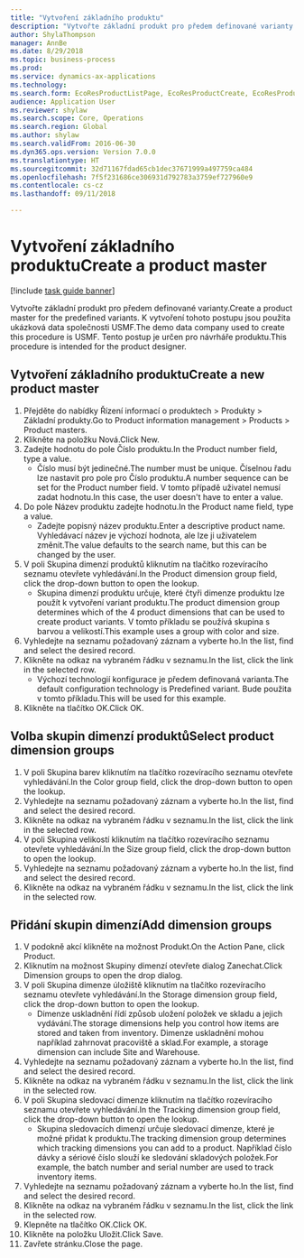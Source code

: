 ```yaml
--- 
title: "Vytvoření základního produktu"
description: "Vytvořte základní produkt pro předem definované varianty."
author: ShylaThompson
manager: AnnBe
ms.date: 8/29/2018
ms.topic: business-process
ms.prod: 
ms.service: dynamics-ax-applications
ms.technology: 
ms.search.form: EcoResProductListPage, EcoResProductCreate, EcoResProductDetails, EcoResProductInventoryDimensionGroups
audience: Application User
ms.reviewer: shylaw
ms.search.scope: Core, Operations
ms.search.region: Global
ms.author: shylaw
ms.search.validFrom: 2016-06-30
ms.dyn365.ops.version: Version 7.0.0
ms.translationtype: HT
ms.sourcegitcommit: 32d71167fdad65cb1dec37671999a497759ca484
ms.openlocfilehash: 7f5f231686ce306931d792783a3759ef727960e9
ms.contentlocale: cs-cz
ms.lasthandoff: 09/11/2018

---
```

# <a name="create-a-product-master"></a><span data-ttu-id="92c16-103">Vytvoření základního produktu</span><span class="sxs-lookup"><span data-stu-id="92c16-103">Create a product master</span></span>

[!include [task guide banner](../../includes/task-guide-banner.md)]

<span data-ttu-id="92c16-104">Vytvořte základní produkt pro předem definované varianty.</span><span class="sxs-lookup"><span data-stu-id="92c16-104">Create a product master for the predefined variants.</span></span> <span data-ttu-id="92c16-105">K vytvoření tohoto postupu jsou použita ukázková data společnosti USMF.</span><span class="sxs-lookup"><span data-stu-id="92c16-105">The demo data company used to create this procedure is USMF.</span></span> <span data-ttu-id="92c16-106">Tento postup je určen pro návrháře produktu.</span><span class="sxs-lookup"><span data-stu-id="92c16-106">This procedure is intended for the product designer.</span></span>


## <a name="create-a-new-product-master"></a><span data-ttu-id="92c16-107">Vytvoření základního produktu</span><span class="sxs-lookup"><span data-stu-id="92c16-107">Create a new product master</span></span>
1. <span data-ttu-id="92c16-108">Přejděte do nabídky Řízení informací o produktech > Produkty > Základní produkty.</span><span class="sxs-lookup"><span data-stu-id="92c16-108">Go to Product information management > Products > Product masters.</span></span>
2. <span data-ttu-id="92c16-109">Klikněte na položku Nová.</span><span class="sxs-lookup"><span data-stu-id="92c16-109">Click New.</span></span>
3. <span data-ttu-id="92c16-110">Zadejte hodnotu do pole Číslo produktu.</span><span class="sxs-lookup"><span data-stu-id="92c16-110">In the Product number field, type a value.</span></span>
    * <span data-ttu-id="92c16-111">Číslo musí být jedinečné.</span><span class="sxs-lookup"><span data-stu-id="92c16-111">The number must be unique.</span></span> <span data-ttu-id="92c16-112">Číselnou řadu lze nastavit pro pole pro Číslo produktu.</span><span class="sxs-lookup"><span data-stu-id="92c16-112">A number sequence can be set for the Product number field.</span></span> <span data-ttu-id="92c16-113">V tomto případě uživatel nemusí zadat hodnotu.</span><span class="sxs-lookup"><span data-stu-id="92c16-113">In this case, the user doesn't have to enter a value.</span></span>  
4. <span data-ttu-id="92c16-114">Do pole Název produktu zadejte hodnotu.</span><span class="sxs-lookup"><span data-stu-id="92c16-114">In the Product name field, type a value.</span></span>
    * <span data-ttu-id="92c16-115">Zadejte popisný název produktu.</span><span class="sxs-lookup"><span data-stu-id="92c16-115">Enter a descriptive product name.</span></span> <span data-ttu-id="92c16-116">Vyhledávací název je výchozí hodnota, ale lze ji uživatelem změnit.</span><span class="sxs-lookup"><span data-stu-id="92c16-116">The value defaults to the search name, but this can be changed by the user.</span></span>  
5. <span data-ttu-id="92c16-117">V poli Skupina dimenzí produktů kliknutím na tlačítko rozevíracího seznamu otevřete vyhledávání.</span><span class="sxs-lookup"><span data-stu-id="92c16-117">In the Product dimension group field, click the drop-down button to open the lookup.</span></span>
    * <span data-ttu-id="92c16-118">Skupina dimenzí produktu určuje, které čtyři dimenze produktu lze použít k vytvoření variant produktu.</span><span class="sxs-lookup"><span data-stu-id="92c16-118">The product dimension group determines which of the 4 product dimensions that can be used to create product variants.</span></span> <span data-ttu-id="92c16-119">V tomto příkladu se používá skupina s barvou a velikostí.</span><span class="sxs-lookup"><span data-stu-id="92c16-119">This example uses a group with color and size.</span></span>  
6. <span data-ttu-id="92c16-120">Vyhledejte na seznamu požadovaný záznam a vyberte ho.</span><span class="sxs-lookup"><span data-stu-id="92c16-120">In the list, find and select the desired record.</span></span>
7. <span data-ttu-id="92c16-121">Klikněte na odkaz na vybraném řádku v seznamu.</span><span class="sxs-lookup"><span data-stu-id="92c16-121">In the list, click the link in the selected row.</span></span>
    * <span data-ttu-id="92c16-122">Výchozí technologií konfigurace je předem definovaná varianta.</span><span class="sxs-lookup"><span data-stu-id="92c16-122">The default configuration technology is Predefined variant.</span></span> <span data-ttu-id="92c16-123">Bude použita v tomto příkladu.</span><span class="sxs-lookup"><span data-stu-id="92c16-123">This will be used for this example.</span></span>  
8. <span data-ttu-id="92c16-124">Klikněte na tlačítko OK.</span><span class="sxs-lookup"><span data-stu-id="92c16-124">Click OK.</span></span>

## <a name="select-product-dimension-groups"></a><span data-ttu-id="92c16-125">Volba skupin dimenzí produktů</span><span class="sxs-lookup"><span data-stu-id="92c16-125">Select product dimension groups</span></span>
1. <span data-ttu-id="92c16-126">V poli Skupina barev kliknutím na tlačítko rozevíracího seznamu otevřete vyhledávání.</span><span class="sxs-lookup"><span data-stu-id="92c16-126">In the Color group field, click the drop-down button to open the lookup.</span></span>
2. <span data-ttu-id="92c16-127">Vyhledejte na seznamu požadovaný záznam a vyberte ho.</span><span class="sxs-lookup"><span data-stu-id="92c16-127">In the list, find and select the desired record.</span></span>
3. <span data-ttu-id="92c16-128">Klikněte na odkaz na vybraném řádku v seznamu.</span><span class="sxs-lookup"><span data-stu-id="92c16-128">In the list, click the link in the selected row.</span></span>
4. <span data-ttu-id="92c16-129">V poli Skupina velikostí kliknutím na tlačítko rozevíracího seznamu otevřete vyhledávání.</span><span class="sxs-lookup"><span data-stu-id="92c16-129">In the Size group field, click the drop-down button to open the lookup.</span></span>
5. <span data-ttu-id="92c16-130">Vyhledejte na seznamu požadovaný záznam a vyberte ho.</span><span class="sxs-lookup"><span data-stu-id="92c16-130">In the list, find and select the desired record.</span></span>
6. <span data-ttu-id="92c16-131">Klikněte na odkaz na vybraném řádku v seznamu.</span><span class="sxs-lookup"><span data-stu-id="92c16-131">In the list, click the link in the selected row.</span></span>

## <a name="add-dimension-groups"></a><span data-ttu-id="92c16-132">Přidání skupin dimenzí</span><span class="sxs-lookup"><span data-stu-id="92c16-132">Add dimension groups</span></span>
1. <span data-ttu-id="92c16-133">V podokně akcí klikněte na možnost Produkt.</span><span class="sxs-lookup"><span data-stu-id="92c16-133">On the Action Pane, click Product.</span></span>
2. <span data-ttu-id="92c16-134">Kliknutím na možnost Skupiny dimenzí otevřete dialog Zanechat.</span><span class="sxs-lookup"><span data-stu-id="92c16-134">Click Dimension groups to open the drop dialog.</span></span>
3. <span data-ttu-id="92c16-135">V poli Skupina dimenze úložiště kliknutím na tlačítko rozevíracího seznamu otevřete vyhledávání.</span><span class="sxs-lookup"><span data-stu-id="92c16-135">In the Storage dimension group field, click the drop-down button to open the lookup.</span></span>
    * <span data-ttu-id="92c16-136">Dimenze uskladnění řídí způsob uložení položek ve skladu a jejich vydávání.</span><span class="sxs-lookup"><span data-stu-id="92c16-136">The storage dimensions help you control how items are stored and taken from inventory.</span></span> <span data-ttu-id="92c16-137">Dimenze uskladnění mohou například zahrnovat pracoviště a sklad.</span><span class="sxs-lookup"><span data-stu-id="92c16-137">For example, a storage dimension can include Site and Warehouse.</span></span>  
4. <span data-ttu-id="92c16-138">Vyhledejte na seznamu požadovaný záznam a vyberte ho.</span><span class="sxs-lookup"><span data-stu-id="92c16-138">In the list, find and select the desired record.</span></span>
5. <span data-ttu-id="92c16-139">Klikněte na odkaz na vybraném řádku v seznamu.</span><span class="sxs-lookup"><span data-stu-id="92c16-139">In the list, click the link in the selected row.</span></span>
6. <span data-ttu-id="92c16-140">V poli Skupina sledovací dimenze kliknutím na tlačítko rozevíracího seznamu otevřete vyhledávání.</span><span class="sxs-lookup"><span data-stu-id="92c16-140">In the Tracking dimension group field, click the drop-down button to open the lookup.</span></span>
    * <span data-ttu-id="92c16-141">Skupina sledovacích dimenzí určuje sledovací dimenze, které je možné přidat k produktu.</span><span class="sxs-lookup"><span data-stu-id="92c16-141">The tracking dimension group determines which tracking dimensions you can add to a product.</span></span> <span data-ttu-id="92c16-142">Například číslo dávky a sériové číslo slouží ke sledování skladových položek.</span><span class="sxs-lookup"><span data-stu-id="92c16-142">For example, the batch number and serial number are used to track inventory items.</span></span>  
7. <span data-ttu-id="92c16-143">Vyhledejte na seznamu požadovaný záznam a vyberte ho.</span><span class="sxs-lookup"><span data-stu-id="92c16-143">In the list, find and select the desired record.</span></span>
8. <span data-ttu-id="92c16-144">Klikněte na odkaz na vybraném řádku v seznamu.</span><span class="sxs-lookup"><span data-stu-id="92c16-144">In the list, click the link in the selected row.</span></span>
9. <span data-ttu-id="92c16-145">Klepněte na tlačítko OK.</span><span class="sxs-lookup"><span data-stu-id="92c16-145">Click OK.</span></span>
10. <span data-ttu-id="92c16-146">Klikněte na položku Uložit.</span><span class="sxs-lookup"><span data-stu-id="92c16-146">Click Save.</span></span>
11. <span data-ttu-id="92c16-147">Zavřete stránku.</span><span class="sxs-lookup"><span data-stu-id="92c16-147">Close the page.</span></span>


